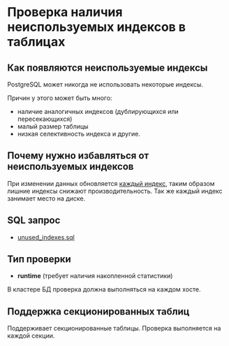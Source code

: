 # Проверка наличия неиспользуемых индексов в таблицах

## Как появляются неиспользуемые индексы

PostgreSQL может никогда не использовать некоторые индексы.

Причин у этого может быть много:
* наличие аналогичных индексов (дублирующихся или пересекающихся)
* малый размер таблицы
* низкая селективность индекса и другие.

## Почему нужно избавляться от неиспользуемых индексов

При изменении данных обновляется [каждый индекс](https://postgrespro.ru/docs/postgresql/17/btree), таким образом лишние индексы снижают производительность.
Так же каждый индекс занимает место на диске.

## SQL запрос

- [unused_indexes.sql](https://github.com/mfvanek/pg-index-health-sql/blob/master/sql/unused_indexes.sql)

## Тип проверки

- **runtime** (требует наличия накопленной статистики)

В кластере БД проверка должна выполняться на каждом хосте.

## Поддержка секционированных таблиц

Поддерживает секционированные таблицы. Проверка выполняется на каждой секции.
